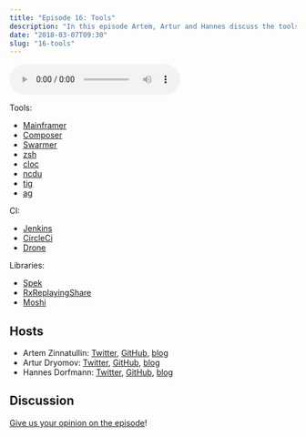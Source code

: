 ```yaml
---
title: "Episode 16: Tools"
description: "In this episode Artem, Artur and Hannes discuss the tools they use for development."
date: "2018-03-07T09:30"
slug: "16-tools"
---
```

<audio controls preload="metadata">
  <source src="https://artemzin.com/static/thecontext/episodes/The.Context.episode.16.mp3" type="audio/mpeg">
</audio>

Tools:

- [Mainframer](https://github.com/gojuno/mainframer)
- [Composer](https://github.com/gojuno/composer)
- [Swarmer](https://github.com/gojuno/swarmer)
- [zsh](http://ohmyz.sh)
- [cloc](https://github.com/AlDanial/cloc)
- [ncdu](https://en.wikipedia.org/wiki/Ncdu)
- [tig](https://jonas.github.io/tig/)
- [ag](https://geoff.greer.fm/ag/)

CI:

- [Jenkins](https://jenkins.io)
- [CircleCi](http://circleci.com)
- [Drone](https://drone.io)

Libraries:

- [Spek](http://spekframework.org/)
- [RxReplayingShare](https://github.com/JakeWharton/RxReplayingShare)
- [Moshi](https://github.com/square/moshi)


## Hosts

* Artem Zinnatullin: [Twitter](https://twitter.com/artem_zin), [GitHub](https://github.com/artem-zinnatullin), [blog](https://artemzin.com)
* Artur Dryomov: [Twitter](https://twitter.com/arturdryomov), [GitHub](https://github.com/ming13), [blog](https://arturdryomov.online)
* Hannes Dorfmann: [Twitter](https://twitter.com/sockeqwe), [GitHub](https://github.com/sockeqwe), [blog](http://hannesdorfmann.com)

## Discussion

[Give us your opinion on the episode](https://github.com/artem-zinnatullin/TheContext-Podcast/issues/86)!
